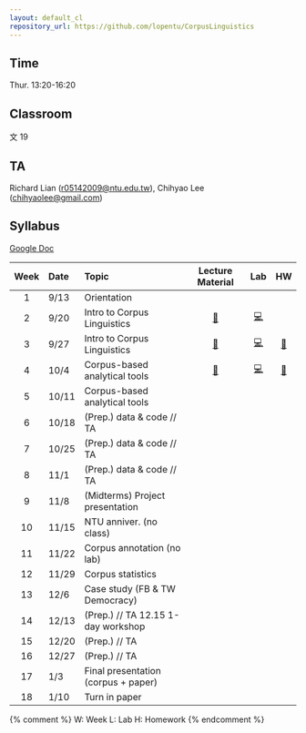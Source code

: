 ```yaml
---
layout: default_cl
repository_url: https://github.com/lopentu/CorpusLinguistics
---
```


## Time 
Thur. 13:20-16:20
## Classroom 
文 19
## TA
Richard Lian (<r05142009@ntu.edu.tw>), Chihyao Lee (<chihyaolee@gmail.com>)

## Syllabus

[Google Doc](https://docs.google.com/document/d/1JOk4AqAA8xkhhnZAuIdmgH7ypxPic6WLI_8nj0AtEE4/edit)

|Week |Date     |Topic           |Lecture Material |Lab  |HW    |
|:---:|:--------|:---------------|:---------------:|:---:|:---:|
|1    |9/13     |Orientation     | 
|2    |9/20     |Intro to Corpus Linguistics|[🔗][W2]|[💻][L2]| 
|3    |9/27     |Intro to Corpus Linguistics|[🔗][W3]|[💻][L3]|[🎒][H3]
|4    |10/4     |Corpus-based analytical tools|[🔗][W4]|[💻][L4]|[🎒][H4]
|5    |10/11    |Corpus-based analytical tools| 
|6    |10/18    |(Prep.) data & code // TA| 
|7    |10/25    |(Prep.) data & code // TA| 
|8    |11/1     |(Prep.) data & code // TA| 
|9    |11/8     |(Midterms) Project presentation| 
|10   |11/15    |NTU anniver. (no class)| 
|11   |11/22    |Corpus annotation (no lab)| 
|12   |11/29    |Corpus statistics| 
|13   |12/6     |Case study (FB & TW Democracy)| 
|14   |12/13    |(Prep.) //  TA 12.15 1-day workshop| 
|15   |12/20    |(Prep.) // TA    | 
|16   |12/27    |(Prep.) // TA    | 
|17   |1/3      |Final presentation (corpus + paper)| 
|18   |1/10     |Turn in paper    | 

{% comment %}
W: Week
L: Lab
H: Homework
{% endcomment %}

[W2]: https://drive.google.com/open?id=1zNIjXQpG5cWAD4XfLtm1cGB850Mlp5y8
[L2]: https://drive.google.com/open?id=1Nv_K8i6d2QkL3SUi1sPQH9ApVNzPUC6Zt05BoIk_M9c

[W3]: https://drive.google.com/open?id=1FRFo0u3-0r9U9TKM62xremit3WwOcfyD
[L3]: https://drive.google.com/open?id=1-2LEhN806JParRVsBTpxHV5Vqe2zs8gt
[H3]: https://drive.google.com/open?id=1s9Fy2noWnwTG6KoYdlkgys_yahJ2PL8l

[W4]: https://drive.google.com/open?id=1efKUKIj6Ob4vF83ReS_oKAnbZtl834CM
[L4]: https://drive.google.com/open?id=12mukapnDODPjnRtRFzQ5Cz9kPFw0Pwml
[H4]: https://drive.google.com/open?id=1SWHvADv9AhnN5cBuKVkrT9SojhUhH--r